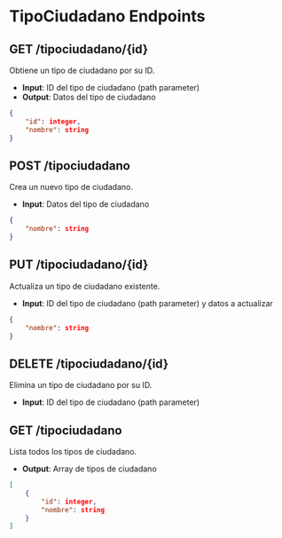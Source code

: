 # TipoCiudadano Endpoints

## GET /tipociudadano/{id}
Obtiene un tipo de ciudadano por su ID.
- **Input**: ID del tipo de ciudadano (path parameter)
- **Output**: Datos del tipo de ciudadano
```json
{
    "id": integer,
    "nombre": string
}
```

## POST /tipociudadano
Crea un nuevo tipo de ciudadano.
- **Input**: Datos del tipo de ciudadano
```json
{
    "nombre": string
}
```

## PUT /tipociudadano/{id}
Actualiza un tipo de ciudadano existente.
- **Input**: ID del tipo de ciudadano (path parameter) y datos a actualizar
```json
{
    "nombre": string
}
```

## DELETE /tipociudadano/{id}
Elimina un tipo de ciudadano por su ID.
- **Input**: ID del tipo de ciudadano (path parameter)

## GET /tipociudadano
Lista todos los tipos de ciudadano.
- **Output**: Array de tipos de ciudadano
```json
[
    {
        "id": integer,
        "nombre": string
    }
]
```

